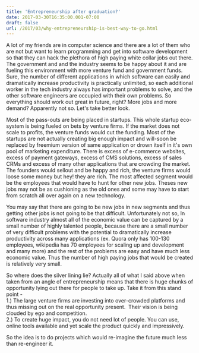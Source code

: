 ```yaml
---
title: 'Entrepreneurship after graduation?'
date: 2017-03-30T16:35:00.001-07:00
draft: false
url: /2017/03/why-entrepreneurship-is-best-way-to-go.html
---
```


A lot of my friends are in computer science and there are a lot of them who are not but want to learn programming and get into software development so that they can hack the plethora of high paying white collar jobs out there. The government and and the industry seems to be happy about it and are fueling this environment with more venture fund and government funds. Sure, the number of different applications in which software can easily and dramatically increase productivity is practically unlimited, so each additional worker in the tech industry always has important problems to solve, and the other software engineers are occupied with their own problems. So everything should work out great in future, right? More jobs and more demand? Apparently not so. Let's take better look.  
  
Most of the pass-outs are being placed in startups. This whole startup eco-system is being fueled on bets by venture firms. If the market does not scale to profits, the venture funds would cut the funding. Most of the startups are not actually creating big enough impact and will-soon be replaced by freemium version of same application or drown itself in it's own pool of marketing expenditure. There is excess of e-commerce websites, excess of payment gateways, excess of CMS solutions, excess of sales CRMs and excess of many other applications that are crowding the market. The founders would sellout and be happy and rich, the venture firms would loose some money but hey! they are rich. The most affected segment would be the employees that would have to hunt for other new jobs. Theses new jobs may not be as cushioning as the old ones and some may have to start from scratch all over again on a new technology.  
  
You may say that there are going to be new jobs in new segments and thus getting other jobs is not going to be that difficult. Unfortunately not so, In software industry almost all of the economic value can be captured by a small number of highly talented people, because there are a small number of very difficult problems with the potential to dramatically increase productivity across many applications (ex. Quora only has 100-130 employees, wikipedia has 70 employees for scaling up and development and many more) and the rest of the problems are easy and have much less economic value. Thus the number of high paying jobs that would be created is relatively very small.  
  
So where does the silver lining lie? Actually all of what I said above when taken from an angle of entrepreneurship means that there is huge chunks of opportunity lying out there for people to take up. Take it from this stand point -  
1.) The large venture firms are investing into over-crowded platforms and thus missing out on the real opportunity present.  Their vision is being clouded by ego and competition.  
2.) To create huge impact, you do not need lot of people. You can use, online tools available and yet scale the product quickly and impressively.  
  
So the idea is to do projects which would re-imagine the future much less than re-engineer it.